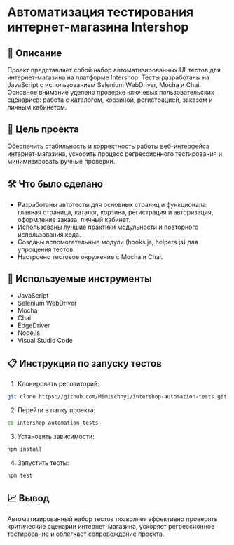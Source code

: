 # Автоматизация тестирования интернет-магазина Intershop

## 📌 Описание
Проект представляет собой набор автоматизированных UI-тестов для интернет-магазина на платформе Intershop. Тесты разработаны на JavaScript с использованием Selenium WebDriver, Mocha и Chai.  
Основное внимание уделено проверке ключевых пользовательских сценариев: работа с каталогом, корзиной, регистрацией, заказом и личным кабинетом.

## 🎯 Цель проекта
Обеспечить стабильность и корректность работы веб-интерфейса интернет-магазина, ускорить процесс регрессионного тестирования и минимизировать ручные проверки.

## 🛠 Что было сделано
- Разработаны автотесты для основных страниц и функционала: главная страница, каталог, корзина, регистрация и авторизация, оформление заказа, личный кабинет.
- Использованы лучшие практики модульности и повторного использования кода.
- Созданы вспомогательные модули (hooks.js, helpers.js) для упрощения тестов.
- Настроено тестовое окружение с Mocha и Chai.

## 🔧 Используемые инструменты
- JavaScript  
- Selenium WebDriver  
- Mocha  
- Chai  
- EdgeDriver  
- Node.js  
- Visual Studio Code

## 📋 Инструкция по запуску тестов
1. Клонировать репозиторий:
```bash
git clone https://github.com/Mimischnyi/intershop-automation-tests.git
```
2. Перейти в папку проекта:
```bash
cd intershop-automation-tests
```
3. Установить зависимости:
```bash
npm install
```
4. Запустить тесты:
```bash
npm test
```

## 📈 Вывод
Автоматизированный набор тестов позволяет эффективно проверять критические сценарии интернет-магазина, ускоряет регрессионное тестирование и облегчает сопровождение проекта.


